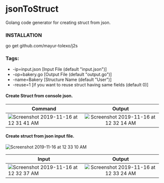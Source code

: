 # jsonToStruct
Golang code generator for creating struct from json.

### INSTALLATION
go get github.com/mayur-tolexo/j2s

### Tags:
  - -ip=input.json [Input File (default "input.json")]
  - -op=bakery.go [Output File (default "output.go")]
  - -name=Bakery [Structure Name (default "User")]
  - -reuse=1 [if you want to reuse struct having same fields (default 0)]

#### Create Struct from console json.
| Command        | Output           |
| ------------- |:-------------:|
|![Screenshot 2019-11-16 at 12 31 41 AM](https://user-images.githubusercontent.com/20511920/68968935-bf928580-0809-11ea-8249-f3f91503ea4d.png)| ![Screenshot 2019-11-16 at 12 32 14 AM](https://user-images.githubusercontent.com/20511920/68968979-d9cc6380-0809-11ea-89ef-35942637395f.png) |






#### Create struct from json input file.
![Screenshot 2019-11-16 at 12 33 10 AM](https://user-images.githubusercontent.com/20511920/68968551-ddabb600-0808-11ea-84e7-2c54fbc5aef0.png)

| Input        | Output         |
| ------------- |:-------------:|
| ![Screenshot 2019-11-16 at 12 32 37 AM](https://user-images.githubusercontent.com/20511920/68968647-1ea3ca80-0809-11ea-961b-d3fc926d0252.png)| ![Screenshot 2019-11-16 at 12 33 24 AM](https://user-images.githubusercontent.com/20511920/68968696-3da25c80-0809-11ea-9c9d-0a0191244f55.png) |

